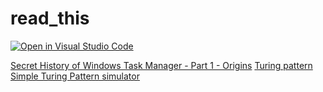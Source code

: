 # read_this

[![Open in Visual Studio Code](https://img.shields.io/badge/Visual%20Studio%20Code-0078d7.svg?style=for-the-badge&logo=visual-studio-code&logoColor=white)](https://open.vscode.dev/rept0id/music)

[](#)

[Secret History of Windows Task Manager - Part 1 - Origins](https://www.youtube.com/watch?v=f8VBOiPV-_M)
[Turing pattern](https://en.wikipedia.org/wiki/Turing_pattern)
[Simple Turing Pattern simulator](https://gist.github.com/bellbind/a3cdbfc6354ea31080276323e5f8a103)
